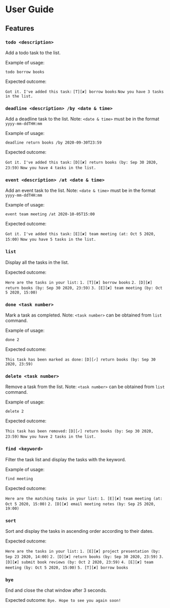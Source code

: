 # User Guide

## Features 

### `todo <description>`
Add a todo task to the list.

Example of usage: 

`todo borrow books`

Expected outcome:

`Got it. I've added this task:`
`[T][✘] borrow books`
`Now you have 3 tasks in the list.`

### `deadline <description> /by <date & time>`
Add a deadline task to the list.
Note: `<date & time>` must be in the format `yyyy-mm-ddTHH:mm`

Example of usage: 

`deadline return books /by 2020-09-30T23:59`

Expected outcome:

`Got it. I've added this task:`
`[D][✘] return books (by: Sep 30 2020, 23:59)`
`Now you have 4 tasks in the list.`

### `event <description> /at <date & time>`
Add an event task to the list.
Note: `<date & time>` must be in the format `yyyy-mm-ddTHH:mm`

Example of usage: 

`event team meeting /at 2020-10-05T15:00`

Expected outcome:

`Got it. I've added this task:`
`[E][✘] team meeting (at: Oct 5 2020, 15:00)`
`Now you have 5 tasks in the list.`

### `list`
Display all the tasks in the list.

Expected outcome:

`Here are the tasks in your list:`
`1. [T][✘] borrow books`
`2. [D][✘] return books (by: Sep 30 2020, 23:59)`
`3. [E][✘] team meeting (by: Oct 5 2020, 15:00)`

### `done <task number>`
Mark a task as completed.
Note: `<task number>` can be obtained from `list` command.

Example of usage: 

`done 2`

Expected outcome:

`This task has been marked as done:`
`[D][✓] return books (by: Sep 30 2020, 23:59)`

### `delete <task number>`
Remove a task from the list.
Note: `<task number>` can be obtained from `list` command.

Example of usage: 

`delete 2`

Expected outcome:

`This task has been removed:`
`[D][✓] return books (by: Sep 30 2020, 23:59)`
`Now you have 2 tasks in the list.`

### `find <keyword>`
Filter the task list and display the tasks with the keyword.

Example of usage: 

`find meeting`

Expected outcome:

`Here are the matching tasks in your list:`
`1. [E][✘] team meeting (at: Oct 5 2020, 15:00)`
`2. [D][✘] email meeting notes (by: Sep 25 2020, 19:00)`

### `sort`
Sort and display the tasks in ascending order according to their dates.

Expected outcome:

`Here are the tasks in your list:`
`1. [E][✘] project presentation (by: Sep 23 2020, 14:00)`
`2. [D][✘] return books (by: Sep 30 2020, 23:59)`
`3. [D][✘] submit book reviews (by: Oct 2 2020, 23:59)`
`4. [E][✘] team meeting (by: Oct 5 2020, 15:00)`
`5. [T][✘] borrow books`

### `bye`
End and close the chat window after 3 seconds.

Expected outcome:
`Bye. Hope to see you again soon!`